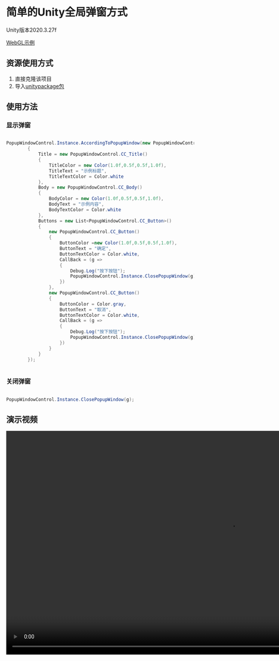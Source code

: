 # 简单的Unity全局弹窗方式

Unity版本2020.3.27f  

[WebGL示例](https://cr-zhichen.github.io/SimplePopupWindow/)

## 资源使用方式

1. 直接克隆该项目
2. 导入[unitypackage包](https://github.com/cr-zhichen/SimplePopupWindow/releases)

## 使用方法

### 显示弹窗

``` c#

PopupWindowControl.Instance.AccordingToPopupWindow(new PopupWindowControl.CC_PopupWindow()
        {
            Title = new PopupWindowControl.CC_Title()
            {
                TitleColor = new Color(1.0f,0.5f,0.5f,1.0f),
                TitleText = "示例标题",
                TitleTextColor = Color.white
            },
            Body = new PopupWindowControl.CC_Body()
            {
                BodyColor = new Color(1.0f,0.5f,0.5f,1.0f),
                BodyText = "示例内容",
                BodyTextColor = Color.white
            },
            Buttons = new List<PopupWindowControl.CC_Button>()
            {
                new PopupWindowControl.CC_Button()
                {
                    ButtonColor =new Color(1.0f,0.5f,0.5f,1.0f),
                    ButtonText = "确定",
                    ButtonTextColor = Color.white,
                    CallBack = (g =>
                    {
                        Debug.Log("按下按钮");
                        PopupWindowControl.Instance.ClosePopupWindow(g);
                    })
                },
                new PopupWindowControl.CC_Button()
                {
                    ButtonColor = Color.gray,
                    ButtonText = "取消",
                    ButtonTextColor = Color.white,
                    CallBack = (g =>
                    {
                        Debug.Log("按下按钮");
                        PopupWindowControl.Instance.ClosePopupWindow(g);
                    })
                }
            }
        });
        
```

### 关闭弹窗

```c#

PopupWindowControl.Instance.ClosePopupWindow(g);

```

## 演示视频

<video src="https://kai.chengrui.xyz/Video/20220327_111353.mp4" width=auto height="600px" controls="controls"></video>